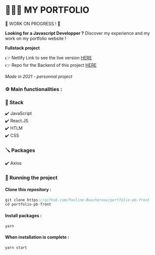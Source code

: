 #  👩🏻‍💻 MY PORTFOLIO

🚧 WORK ON PROGRESS ! 🚧

**Looking for a Javascript Developper ?** Discover my experience and my work on my portfolio website !

**Fullstack project**

👉 Netlify Link to see the live version [HERE](https://pauline-bouchereau-dev.app/)  
👉 Repo for the Backend of this project [HERE](https://github.com/Pauline-Bouchereau/portfolio-pb-back)

_Made in 2021 - personnal project_

### ⚙️ Main functionalities :


### 🔧 Stack

✔️ JavaScript  
✔️ React.JS  
✔️ HTLM  
✔️ CSS  

### 🪛 Packages

✔️ Axios  

### 🚀 Running the project

#### Clone this repository :

```javascript
git clone https://github.com/Pauline-Bouchereau/portfolio-pb-front
cd portfolio-pb-front
```

#### Install packages :

```javascript
yarn
```

#### When installation is complete :

```javascript
yarn start
```
